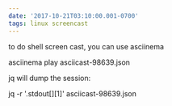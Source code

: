 ```yaml
---
date: '2017-10-21T03:10:00.001-0700'
tags: linux screencast
---
```


to do shell screen cast, you can use asciinema

  asciinema play asciicast-98639.json 


jq will dump the session:

  jq -r '.stdout[][1]' asciicast-98639.json 
